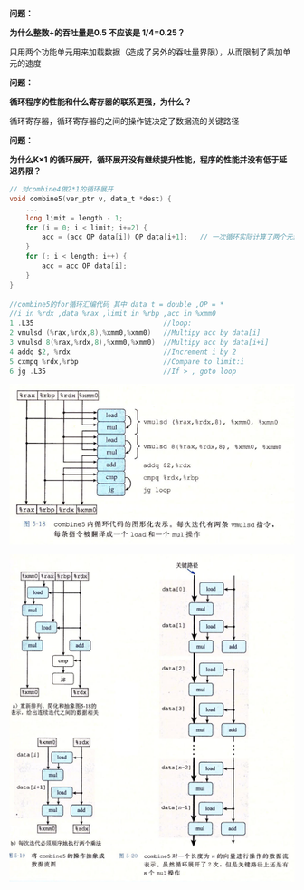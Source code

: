 **问题：**

**为什么整数+的吞吐量是0.5 不应该是 1/4=0.25？**

只用两个功能单元用来加载数据（造成了另外的吞吐量界限），从而限制了乘加单元的速度



**问题：**

**循环程序的性能和什么寄存器的联系更强，为什么？**

循环寄存器，循环寄存器的之间的操作链决定了数据流的关键路径



**问题：**

**为什么K×1 的循环展开，循环展开没有继续提升性能，程序的性能并没有低于延迟界限？**

```c
// 对combine4做2*1的循环展开
void combine5(ver_ptr v, data_t *dest) {
    ...
    long limit = length - 1;
    for (i = 0; i < limit; i+=2) {
        acc = (acc OP data[i]) OP data[i+1];   // 一次循环实际计算了两个元素
    } 
    for (; i < length; i++) {
        acc = acc OP data[i];
    }
}

//combine5的for循环汇编代码 其中 data_t = double ,OP = *
//i in %rdx ,data %rax ,limit in %rbp ,acc in %xmm0
1 .L35                                //loop:
2 vmulsd (%rax,%rdx,8),%xmm0,%xmm0)   //Multipy acc by data[i]
3 vmulsd 8(%rax,%rdx,8),%xmm0,%xmm0)  //Multipy acc by data[i+i]
4 addq $2, %rdx						  //Increment i by 2
5 cxmpq %rdx,%rbp					  //Compare to limit:i
6 jg .L35							  //If > , goto loop
```

![17](wenti1.png)

![17](wenti2.png)